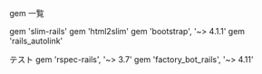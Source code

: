 gem 一覧

gem 'slim-rails'
gem 'html2slim'
gem 'bootstrap', '~> 4.1.1'
gem 'rails_autolink'

テスト
gem 'rspec-rails', '~> 3.7'
gem 'factory_bot_rails', '~> 4.11'